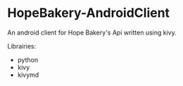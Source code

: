 # HopeBakery-AndroidClient
An android client for Hope Bakery's Api written using kivy.

Librairies:
* python
* kivy
* kivymd

